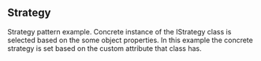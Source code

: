 ## Strategy

Strategy pattern example.
Concrete instance of the IStrategy class is selected based on the some object properties. 
In this example the concrete strategy is set based on the custom attribute that class has.
